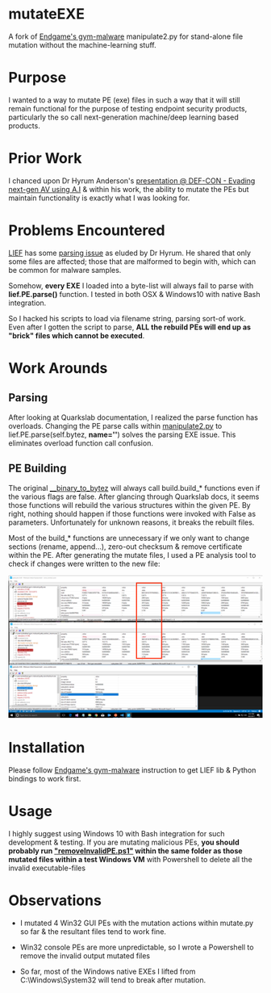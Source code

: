 # mutateEXE
A fork of [Endgame's gym-malware](https://github.com/endgameinc/gym-malware) manipulate2.py for stand-alone file mutation without the machine-learning stuff.

# Purpose
I wanted to a way to mutate PE (exe) files in such a way that it will still remain functional for the purpose of testing endpoint security products, particularly the so call next-generation machine/deep learning based products.

# Prior Work
I chanced upon Dr Hyrum Anderson's [presentation @ DEF-CON - Evading next-gen AV using A.I](https://media.defcon.org/DEF%20CON%2025/DEF%20CON%2025%20presentations/DEFCON-25-Hyrum-Anderson-Evading-Next-Gen-AV-Using-AI.pdf) & within his work, the ability to mutate the PEs but maintain functionality is exactly what I was looking for.

# Problems Encountered
[LIEF](https://lief.quarkslab.com) has some [parsing issue](https://github.com/endgameinc/gym-malware/issues/1) as eluded by Dr Hyrum. He shared that only some files are affected; those that are malformed to begin with, which can be common for malware samples.

Somehow, **every EXE** I loaded into a byte-list will always fail to parse with **lief.PE.parse()** function. I tested in both OSX & Windows10 with native Bash integration.

So I hacked his scripts to load via filename string, parsing sort-of work. Even after I gotten the script to parse, **ALL the rebuild PEs will end up as "brick" files which cannot be executed**. 

# Work Arounds
## Parsing
After looking at Quarkslab documentation, I realized the parse function has overloads. Changing the PE parse calls within [manipulate2.py](manipulate2.py) to lief.PE.parse(self.bytez, **name=''**) solves the parsing EXE issue. This eliminates overload function call confusion.

## PE Building
The original [__binary_to_bytez](https://github.com/endgameinc/gym-malware/blob/c51438384323d286ceb0f6f526f24263e09b6277/gym_malware/envs/controls/manipulate2.py#L36) will always call build.build_* functions even if the various flags are false. After glancing through Quarkslab docs, it seems those functions will rebuild the various structures within the given PE. By right, nothing should happen if those functions were invoked with False as parameters. Unfortunately for unknown reasons, it breaks the rebuilt files.

Most of the build_* functions are unnecessary if we only want to change sections (rename, append...), zero-out checksum & remove certificate within the PE. After generating the mutate files, I used a PE analysis tool to check if changes were written to the new file:

![](img/comparefiles.png)

# Installation
Please follow [Endgame's gym-malware](https://github.com/endgameinc/gym-malware) instruction to get LIEF lib & Python bindings to work first. 

# Usage
I highly suggest using Windows 10 with Bash integration for such development & testing. If you are mutating malicious PEs, **you should probably run ["removeInvalidPE.ps1"](removeInvalidPE.ps1) within the same folder as those mutated files within a test Windows VM** with Powershell to delete all the invalid executable-files

# Observations
* I mutated 4 Win32 GUI PEs with the mutation actions within mutate.py so far & the resultant files tend to work fine. 

* Win32 console PEs are more unpredictable, so I wrote a Powershell to remove the invalid output mutated files

* So far, most of the Windows native EXEs I lifted from C:\Windows\System32 will tend to break after mutation. 